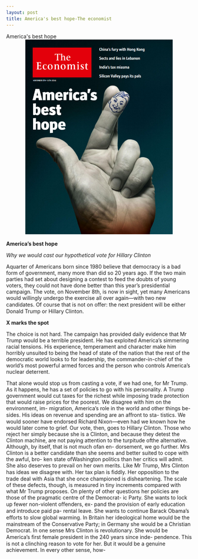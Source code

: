 ```yaml
---
layout: post
title: America's best hope-The economist
---
```


<div class="message">
	America's best hope
</div>


<div style="position: relative; max-width: 400px; 
    margin: 0 auto;">
<img src="/public/img/the-economist/2016-11-5.png" />
</div>

<!-- more -->

**America’s best hope**

*Why we would cast our hypothetical vote for Hillary Clinton*

Aquarter of Americans born since 1980 believe that democracy is a bad form of government, many more than did so 20 years ago. If the two main parties had set about designing a contest to feed the doubts of young voters, they could not have done better than this year’s presidential campaign. The vote, on November 8th, is now in sight, yet many Americans would willingly undergo the exercise all over again—with two new candidates. Of course that is not on oﬀer: the next president will be either Donald Trump or Hillary Clinton.

**X marks the spot**

The choice is not hard. The campaign has provided daily evidence that Mr Trump would be a terrible president. He has exploited America’s simmering racial tensions. His experience, temperament and character make him horribly unsuited to being the head of state of the nation that the rest of the democratic world looks to for leadership, the commander-in-chief of the world’s most powerful armed forces and the person who controls America’s nuclear deterrent.

  That alone would stop us from casting a vote, if we had one, for Mr Trump. As it happens, he has a set of policies to go with his personality. A Trump government would cut taxes for the richest while imposing trade protection that would raise prices for the poorest. We disagree with him on the environment, im- migration, America’s role in the world and other things be- sides. His ideas on revenue and spending are an aﬀront to sta- tistics. We would sooner have endorsed Richard Nixon—even had we known how he would later come to grief.
  Our vote, then, goes to Hillary Clinton. Those who reject her simply because she is a Clinton, and because they detest the Clinton machine, are not paying attention to the turpitude ofthe alternative. Although, by itself, that is not much ofan en- dorsement, we go further. Mrs Clinton is a better candidate
than she seems and better suited to cope with the awful, bro- ken state ofWashington politics than her critics will admit. She also deserves to prevail on her own merits.
  Like Mr Trump, Mrs Clinton has ideas we disagree with. Her tax plan is ﬁddly. Her opposition to the trade deal with Asia that she once championed is disheartening. The scale of these defects, though,  is measured  in  tiny increments compared with what Mr Trump proposes. On plenty of other questions her policies are those of the pragmatic centre of the Democrat- ic Party. She wants to lock up fewer non-violent oﬀenders, ex- pand the provision of early education and introduce paid pa- rental leave. She wants to continue Barack Obama’s eﬀorts to slow global warming. In Britain her ideological home would be the mainstream of the Conservative Party; in Germany she would be a Christian Democrat.
  In one sense Mrs Clinton is revolutionary. She would be America’s ﬁrst female president in the 240 years since inde- pendence. This is not a clinching reason to vote for her. But it would be a genuine achievement. In every other sense, how-
